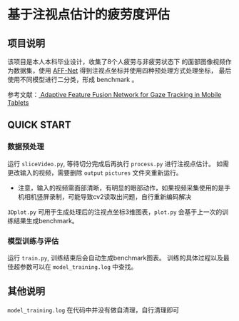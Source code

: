 # 基于注视点估计的疲劳度评估
## 项目说明
该项目是本人本科毕业设计，收集了8个人疲劳与非疲劳状态下
的面部图像视频作为数据集，使用 [AFF-Net](https://github.com/vigil1917/AFF-Net)
得到注视点坐标并使用四种预处理方式处理坐标，
最后使用不同模型进行二分类，形成 benchmark 。

参考文献：[ Adaptive Feature Fusion Network for Gaze Tracking in Mobile Tablets](https://ieeexplore.ieee.org/abstract/document/9412205)

## QUICK START
### 数据预处理
运行 `sliceVideo.py`, 等待切分完成后再执行 `process.py` 进行注视点估计。
如需更改输入的视频，需要删除 `output` `pictures` 文件夹重新运行。
- 注意，输入的视频需面部清晰，有明显的眼部动作，如果视频采集使用的是手机相机竖屏录制，可能导致cv2读取出问题，自行重新编码解决

`3Dplot.py` 可用于生成处理后的注视点坐标3维图表，`plot.py` 会基于上一次的训练结果生成benchmark。

### 模型训练与评估
运行 `train.py`, 训练结束后会自动生成benchmark图表。
训练的具体过程以及最佳超参数可以在 `model_training.log`
中查找。

## 其他说明
`model_training.log` 在代码中并没有做自清理，自行清理即可

